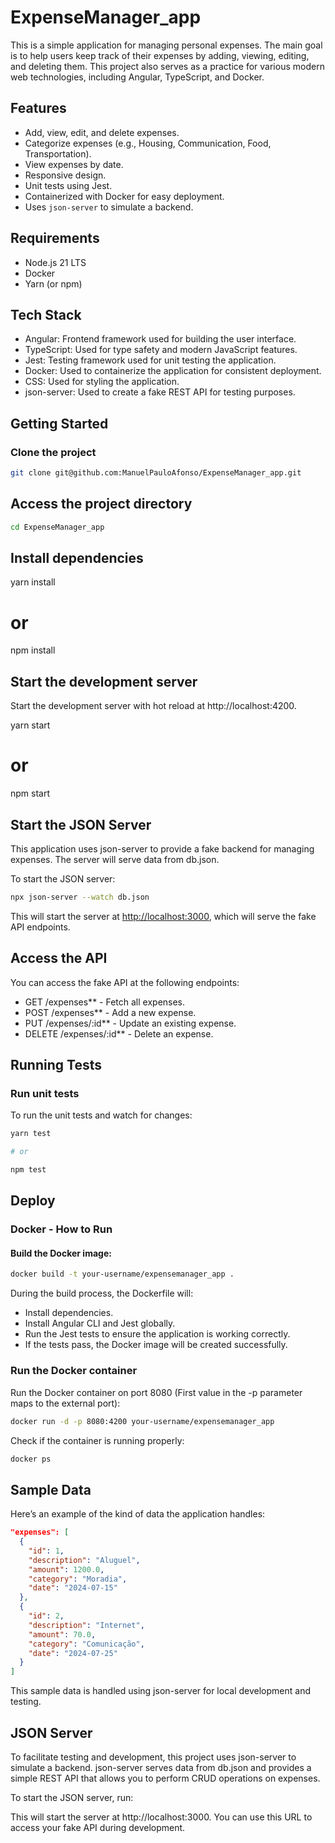 # ExpenseManager_app

This is a simple application for managing personal expenses. The main goal is to help users keep track of their expenses by adding, viewing, editing, and deleting them. This project also serves as a practice for various modern web technologies, including Angular, TypeScript, and Docker.

## Features

- Add, view, edit, and delete expenses.
- Categorize expenses (e.g., Housing, Communication, Food, Transportation).
- View expenses by date.
- Responsive design.
- Unit tests using Jest.
- Containerized with Docker for easy deployment.
- Uses `json-server` to simulate a backend.

## Requirements

- Node.js 21 LTS
- Docker
- Yarn (or npm)

## Tech Stack

- Angular: Frontend framework used for building the user interface.
- TypeScript: Used for type safety and modern JavaScript features.
- Jest: Testing framework used for unit testing the application.
- Docker: Used to containerize the application for consistent deployment.
- CSS: Used for styling the application.
- json-server: Used to create a fake REST API for testing purposes.

## Getting Started

### Clone the project

```bash
git clone git@github.com:ManuelPauloAfonso/ExpenseManager_app.git

``` 
## Access the project directory

```bash
cd ExpenseManager_app
``` 
## Install dependencies

yarn install

# or

npm install

## Start the development server
Start the development server with hot reload at http://localhost:4200.

yarn start

# or

npm start

## Start the JSON Server
This application uses json-server to provide a fake backend for managing expenses. The server will serve data from db.json.

To start the JSON server:

```bash
npx json-server --watch db.json
``` 
This will start the server at [http://localhost:3000](http://localhost:3000), which will serve the fake API endpoints.

## Access the API

You can access the fake API at the following endpoints:

- GET /expenses** - Fetch all expenses.
- POST /expenses** - Add a new expense.
- PUT /expenses/:id** - Update an existing expense.
- DELETE /expenses/:id** - Delete an expense.

## Running Tests

### Run unit tests

To run the unit tests and watch for changes:

```bash
yarn test

# or

npm test

``` 
## Deploy

### Docker - How to Run

#### Build the Docker image:

```bash
docker build -t your-username/expensemanager_app .
``` 
During the build process, the Dockerfile will:

- Install dependencies.
- Install Angular CLI and Jest globally.
- Run the Jest tests to ensure the application is working correctly.
- If the tests pass, the Docker image will be created successfully.
### Run the Docker container
Run the Docker container on port 8080 (First value in the -p parameter maps to the external port):

```bash
docker run -d -p 8080:4200 your-username/expensemanager_app
``` 
Check if the container is running properly:
``` bash
docker ps
``` 
## Sample Data

Here’s an example of the kind of data the application handles:


```json
"expenses": [
  {
    "id": 1,
    "description": "Aluguel",
    "amount": 1200.0,
    "category": "Moradia",
    "date": "2024-07-15"
  },
  {
    "id": 2,
    "description": "Internet",
    "amount": 70.0,
    "category": "Comunicação",
    "date": "2024-07-25"
  }
]
```
This sample data is handled using json-server for local development and testing.

## JSON Server
To facilitate testing and development, this project uses json-server to simulate a backend. json-server serves data from db.json and provides a simple REST API that allows you to perform CRUD operations on expenses.

To start the JSON server, run:

This will start the server at http://localhost:3000. You can use this URL to access your fake API during development.








